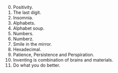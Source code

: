 0. Positivity.
1. The last digit.
2. Insomnia.
3. Alphabets.
4. Alphabet soup.
5. Numbers.
6. Numberz.
7. Smile in the mirror.
8. Hexadecimal.
9. Patience, Persistence and Perspiration.
10. Inventing is combination of brains and materials.
11. Do what you do better.
